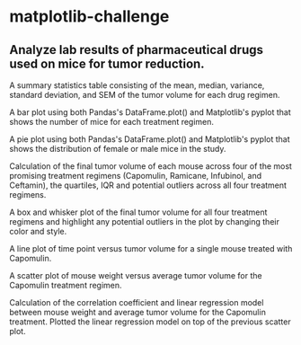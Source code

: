 # matplotlib-challenge

## Analyze lab results of pharmaceutical drugs used on mice for tumor reduction.

A summary statistics table consisting of the mean, median, variance, standard deviation, and SEM of the tumor volume for each drug regimen.

A bar plot using both Pandas's DataFrame.plot() and Matplotlib's pyplot that shows the number of mice for each treatment regimen.

A pie plot using both Pandas's DataFrame.plot() and Matplotlib's pyplot that shows the distribution of female or male mice in the study.

Calculation of the final tumor volume of each mouse across four of the most promising treatment regimens (Capomulin, Ramicane, Infubinol, and Ceftamin), the quartiles, IQR and potential outliers across all four treatment regimens.

A box and whisker plot of the final tumor volume for all four treatment regimens and highlight any potential outliers in the plot by changing their color and style.

A line plot of time point versus tumor volume for a single mouse treated with Capomulin.

A scatter plot of mouse weight versus average tumor volume for the Capomulin treatment regimen.

Calculation of the correlation coefficient and linear regression model between mouse weight and average tumor volume for the Capomulin treatment. Plotted the linear regression model on top of the previous scatter plot.

